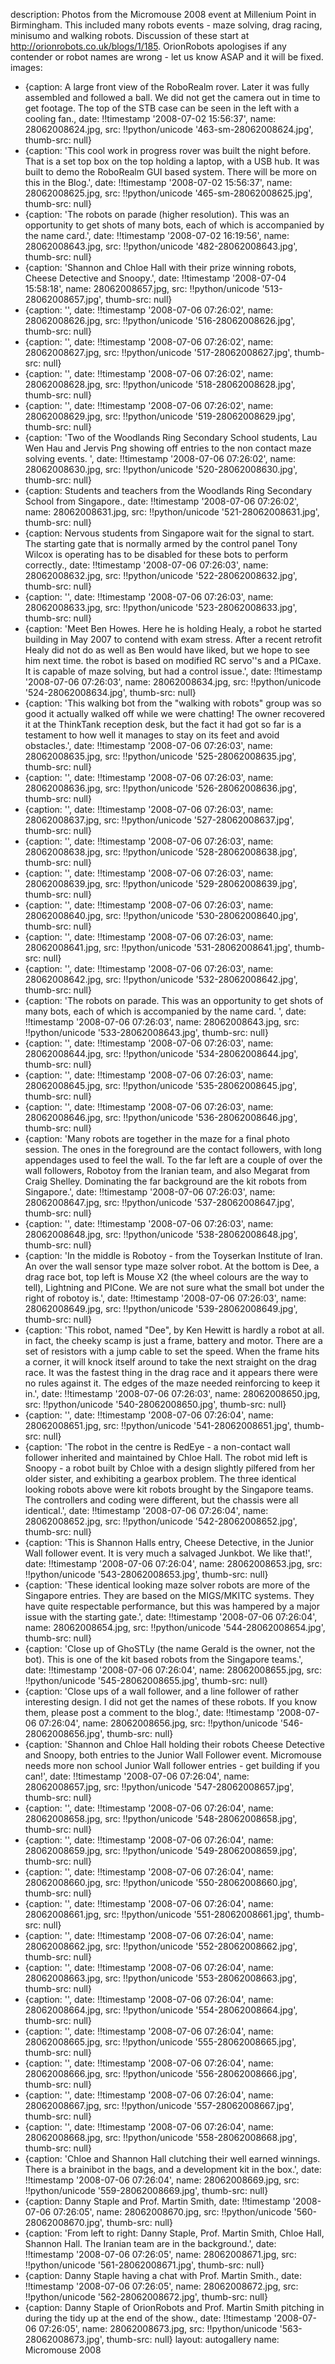 description: Photos from the Micromouse 2008 event at Millenium Point in Birmingham.
  This included many robots events - maze solving, drag racing, minisumo and walking
  robots. Discussion of these start at http://orionrobots.co.uk/blogs/1/185. OrionRobots
  apologises if any contender or robot names are wrong - let us know ASAP and it will
  be fixed.
images:
- {caption: A large front view of the RoboRealm rover. Later it was fully assembled
    and followed a ball. We did not get the camera out in time to get footage. The
    top of the STB case can be seen in the left with a cooling fan., date: !!timestamp '2008-07-02
    15:56:37', name: 28062008624.jpg, src: !!python/unicode '463-sm-28062008624.jpg',
  thumb-src: null}
- {caption: 'This cool work in progress rover was built the night before. That is
    a set top box on the top holding a laptop, with a USB hub. It was built to demo
    the RoboRealm GUI based system. There will be more on this in the Blog.', date: !!timestamp '2008-07-02
    15:56:37', name: 28062008625.jpg, src: !!python/unicode '465-sm-28062008625.jpg',
  thumb-src: null}
- {caption: 'The robots on parade (higher resolution). This was an opportunity to
    get shots of many bots, each of which is accompanied by the name card.', date: !!timestamp '2008-07-02
    16:19:56', name: 28062008643.jpg, src: !!python/unicode '482-28062008643.jpg',
  thumb-src: null}
- {caption: 'Shannon and Chloe Hall with their prize winning robots, Cheese Detective
    and Snoopy.', date: !!timestamp '2008-07-04 15:58:18', name: 28062008657.jpg,
  src: !!python/unicode '513-28062008657.jpg', thumb-src: null}
- {caption: '', date: !!timestamp '2008-07-06 07:26:02', name: 28062008626.jpg, src: !!python/unicode '516-28062008626.jpg',
  thumb-src: null}
- {caption: '', date: !!timestamp '2008-07-06 07:26:02', name: 28062008627.jpg, src: !!python/unicode '517-28062008627.jpg',
  thumb-src: null}
- {caption: '', date: !!timestamp '2008-07-06 07:26:02', name: 28062008628.jpg, src: !!python/unicode '518-28062008628.jpg',
  thumb-src: null}
- {caption: '', date: !!timestamp '2008-07-06 07:26:02', name: 28062008629.jpg, src: !!python/unicode '519-28062008629.jpg',
  thumb-src: null}
- {caption: 'Two of the Woodlands Ring Secondary School students, Lau Wen Hau and
    Jervis Png showing off entries to the non contact maze solving events. ', date: !!timestamp '2008-07-06
    07:26:02', name: 28062008630.jpg, src: !!python/unicode '520-28062008630.jpg',
  thumb-src: null}
- {caption: Students and teachers from the Woodlands Ring Secondary School from Singapore.,
  date: !!timestamp '2008-07-06 07:26:02', name: 28062008631.jpg, src: !!python/unicode '521-28062008631.jpg',
  thumb-src: null}
- {caption: Nervous students from Singapore wait for the signal to start. The starting
    gate that is normally armed by the control panel Tony Wilcox is operating has
    to be disabled for these bots to perform correctly., date: !!timestamp '2008-07-06
    07:26:03', name: 28062008632.jpg, src: !!python/unicode '522-28062008632.jpg',
  thumb-src: null}
- {caption: '', date: !!timestamp '2008-07-06 07:26:03', name: 28062008633.jpg, src: !!python/unicode '523-28062008633.jpg',
  thumb-src: null}
- {caption: 'Meet Ben Howes. Here he is holding Healy, a robot he started building
    in May 2007 to contend with exam stress. After a recent retrofit Healy did not
    do as well as Ben would have liked, but we hope to see him next time. the robot
    is based on modified RC servo''s and a PICaxe. It is capable of maze solving,
    but had a control issue.', date: !!timestamp '2008-07-06 07:26:03', name: 28062008634.jpg,
  src: !!python/unicode '524-28062008634.jpg', thumb-src: null}
- {caption: 'This walking bot from the "walking with robots" group was so good it
    actually walked off while we were chatting! The owner recovered it at the ThinkTank
    reception desk, but the fact it had got so far is a testament to how well it manages
    to stay on its feet and avoid obstacles.', date: !!timestamp '2008-07-06 07:26:03',
  name: 28062008635.jpg, src: !!python/unicode '525-28062008635.jpg', thumb-src: null}
- {caption: '', date: !!timestamp '2008-07-06 07:26:03', name: 28062008636.jpg, src: !!python/unicode '526-28062008636.jpg',
  thumb-src: null}
- {caption: '', date: !!timestamp '2008-07-06 07:26:03', name: 28062008637.jpg, src: !!python/unicode '527-28062008637.jpg',
  thumb-src: null}
- {caption: '', date: !!timestamp '2008-07-06 07:26:03', name: 28062008638.jpg, src: !!python/unicode '528-28062008638.jpg',
  thumb-src: null}
- {caption: '', date: !!timestamp '2008-07-06 07:26:03', name: 28062008639.jpg, src: !!python/unicode '529-28062008639.jpg',
  thumb-src: null}
- {caption: '', date: !!timestamp '2008-07-06 07:26:03', name: 28062008640.jpg, src: !!python/unicode '530-28062008640.jpg',
  thumb-src: null}
- {caption: '', date: !!timestamp '2008-07-06 07:26:03', name: 28062008641.jpg, src: !!python/unicode '531-28062008641.jpg',
  thumb-src: null}
- {caption: '', date: !!timestamp '2008-07-06 07:26:03', name: 28062008642.jpg, src: !!python/unicode '532-28062008642.jpg',
  thumb-src: null}
- {caption: 'The robots on parade. This was an opportunity to get shots of many bots,
    each of which is accompanied by the name card. ', date: !!timestamp '2008-07-06
    07:26:03', name: 28062008643.jpg, src: !!python/unicode '533-28062008643.jpg',
  thumb-src: null}
- {caption: '', date: !!timestamp '2008-07-06 07:26:03', name: 28062008644.jpg, src: !!python/unicode '534-28062008644.jpg',
  thumb-src: null}
- {caption: '', date: !!timestamp '2008-07-06 07:26:03', name: 28062008645.jpg, src: !!python/unicode '535-28062008645.jpg',
  thumb-src: null}
- {caption: '', date: !!timestamp '2008-07-06 07:26:03', name: 28062008646.jpg, src: !!python/unicode '536-28062008646.jpg',
  thumb-src: null}
- {caption: 'Many robots are together in the maze for a final photo session. The ones
    in the foreground are the contact followers, with long appendages used to feel
    the wall. To the far left are a couple of over the wall followers, Robotoy from
    the Iranian team, and also Megarat from Craig Shelley. Dominating the far background
    are the kit robots from Singapore.', date: !!timestamp '2008-07-06 07:26:03',
  name: 28062008647.jpg, src: !!python/unicode '537-28062008647.jpg', thumb-src: null}
- {caption: '', date: !!timestamp '2008-07-06 07:26:03', name: 28062008648.jpg, src: !!python/unicode '538-28062008648.jpg',
  thumb-src: null}
- {caption: 'In the middle is Robotoy - from the Toyserkan Institute of Iran. An over
    the wall sensor type maze solver robot. At the bottom is Dee, a drag race bot,
    top left is Mouse X2 (the wheel colours are the way to tell), Lightning and PICone.
    We are not sure what the small bot under the right of robotoy is.', date: !!timestamp '2008-07-06
    07:26:03', name: 28062008649.jpg, src: !!python/unicode '539-28062008649.jpg',
  thumb-src: null}
- {caption: 'This robot, named "Dee", by Ken Hewitt is hardly a robot at all. in fact,
    the cheeky scamp is just a frame, battery and motor. There are a set of resistors
    with a jump cable to set the speed. When the frame hits a corner, it will knock
    itself around to take the next straight on the drag race. It was the fastest thing
    in the drag race and it appears there were no rules against it. The edges of the
    maze needed reinforcing to keep it in.', date: !!timestamp '2008-07-06 07:26:03',
  name: 28062008650.jpg, src: !!python/unicode '540-28062008650.jpg', thumb-src: null}
- {caption: '', date: !!timestamp '2008-07-06 07:26:04', name: 28062008651.jpg, src: !!python/unicode '541-28062008651.jpg',
  thumb-src: null}
- {caption: 'The robot in the centre is RedEye - a non-contact wall follower inherited
    and maintained by Chloe Hall. The robot mid left is Snoopy - a robot built by
    Chloe with a design slightly pilfered from her older sister, and exhibiting a
    gearbox problem. The three identical looking robots above were kit robots brought
    by the Singapore teams. The controllers and coding were different, but the chassis
    were all identical.', date: !!timestamp '2008-07-06 07:26:04', name: 28062008652.jpg,
  src: !!python/unicode '542-28062008652.jpg', thumb-src: null}
- {caption: 'This is Shannon Halls entry, Cheese Detective, in the Junior Wall follower
    event. It is very much a salvaged Junkbot. We like that!', date: !!timestamp '2008-07-06
    07:26:04', name: 28062008653.jpg, src: !!python/unicode '543-28062008653.jpg',
  thumb-src: null}
- {caption: 'These identical looking maze solver robots are more of the Singapore
    entries. They are based on the MIGS/MKITC systems. They have quite respectable
    performance, but this was hampered by a major issue with the starting gate.',
  date: !!timestamp '2008-07-06 07:26:04', name: 28062008654.jpg, src: !!python/unicode '544-28062008654.jpg',
  thumb-src: null}
- {caption: 'Close up of GhoSTLy (the name Gerald is the owner, not the bot). This
    is one of the kit based robots from the Singapore teams.', date: !!timestamp '2008-07-06
    07:26:04', name: 28062008655.jpg, src: !!python/unicode '545-28062008655.jpg',
  thumb-src: null}
- {caption: 'Close ups of a wall follower, and a line follower of rather interesting
    design. I did not get the names of these robots. If you know them, please post
    a comment to the blog.', date: !!timestamp '2008-07-06 07:26:04', name: 28062008656.jpg,
  src: !!python/unicode '546-28062008656.jpg', thumb-src: null}
- {caption: 'Shannon and Chloe Hall holding their robots Cheese Detective and Snoopy,
    both entries to the Junior Wall Follower event. Micromouse needs more non school
    Junior Wall follower entries - get building if you can!', date: !!timestamp '2008-07-06
    07:26:04', name: 28062008657.jpg, src: !!python/unicode '547-28062008657.jpg',
  thumb-src: null}
- {caption: '', date: !!timestamp '2008-07-06 07:26:04', name: 28062008658.jpg, src: !!python/unicode '548-28062008658.jpg',
  thumb-src: null}
- {caption: '', date: !!timestamp '2008-07-06 07:26:04', name: 28062008659.jpg, src: !!python/unicode '549-28062008659.jpg',
  thumb-src: null}
- {caption: '', date: !!timestamp '2008-07-06 07:26:04', name: 28062008660.jpg, src: !!python/unicode '550-28062008660.jpg',
  thumb-src: null}
- {caption: '', date: !!timestamp '2008-07-06 07:26:04', name: 28062008661.jpg, src: !!python/unicode '551-28062008661.jpg',
  thumb-src: null}
- {caption: '', date: !!timestamp '2008-07-06 07:26:04', name: 28062008662.jpg, src: !!python/unicode '552-28062008662.jpg',
  thumb-src: null}
- {caption: '', date: !!timestamp '2008-07-06 07:26:04', name: 28062008663.jpg, src: !!python/unicode '553-28062008663.jpg',
  thumb-src: null}
- {caption: '', date: !!timestamp '2008-07-06 07:26:04', name: 28062008664.jpg, src: !!python/unicode '554-28062008664.jpg',
  thumb-src: null}
- {caption: '', date: !!timestamp '2008-07-06 07:26:04', name: 28062008665.jpg, src: !!python/unicode '555-28062008665.jpg',
  thumb-src: null}
- {caption: '', date: !!timestamp '2008-07-06 07:26:04', name: 28062008666.jpg, src: !!python/unicode '556-28062008666.jpg',
  thumb-src: null}
- {caption: '', date: !!timestamp '2008-07-06 07:26:04', name: 28062008667.jpg, src: !!python/unicode '557-28062008667.jpg',
  thumb-src: null}
- {caption: '', date: !!timestamp '2008-07-06 07:26:04', name: 28062008668.jpg, src: !!python/unicode '558-28062008668.jpg',
  thumb-src: null}
- {caption: 'Chloe and Shannon Hall clutching their well earned winnings. There is
    a brainibot in the bags, and a development kit in the box.', date: !!timestamp '2008-07-06
    07:26:04', name: 28062008669.jpg, src: !!python/unicode '559-28062008669.jpg',
  thumb-src: null}
- {caption: Danny Staple and Prof. Martin Smith, date: !!timestamp '2008-07-06 07:26:05',
  name: 28062008670.jpg, src: !!python/unicode '560-28062008670.jpg', thumb-src: null}
- {caption: 'From left to right: Danny Staple, Prof. Martin Smith, Chloe Hall, Shannon
    Hall. The Iranian team are in the background.', date: !!timestamp '2008-07-06
    07:26:05', name: 28062008671.jpg, src: !!python/unicode '561-28062008671.jpg',
  thumb-src: null}
- {caption: Danny Staple having a chat with Prof. Martin Smith., date: !!timestamp '2008-07-06
    07:26:05', name: 28062008672.jpg, src: !!python/unicode '562-28062008672.jpg',
  thumb-src: null}
- {caption: Danny Staple of OrionRobots and Prof. Martin Smith pitching in during
    the tidy up at the end of the show., date: !!timestamp '2008-07-06 07:26:05',
  name: 28062008673.jpg, src: !!python/unicode '563-28062008673.jpg', thumb-src: null}
layout: autogallery
name: Micromouse 2008
